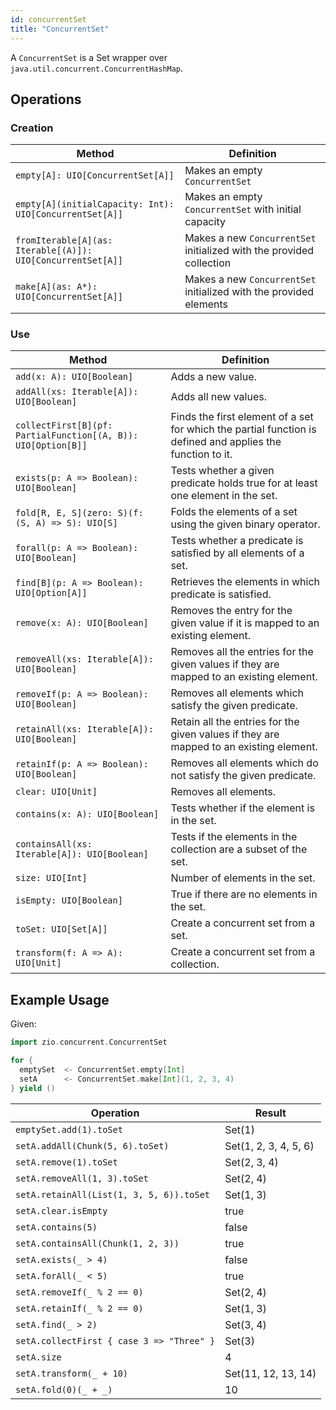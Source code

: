 ```yaml
---
id: concurrentSet
title: "ConcurrentSet"
---
```


A `ConcurrentSet` is a Set wrapper over `java.util.concurrent.ConcurrentHashMap`.

## Operations

### Creation

| Method                                                      | Definition                                                           |
|-------------------------------------------------------------|----------------------------------------------------------------------|
| `empty[A]: UIO[ConcurrentSet[A]]`                           | Makes an empty `ConcurrentSet`                                       |
| `empty[A](initialCapacity: Int): UIO[ConcurrentSet[A]]`     | Makes an empty `ConcurrentSet` with ìnitial capacity                 |
| `fromIterable[A](as: Iterable[(A)]): UIO[ConcurrentSet[A]]` | Makes a new `ConcurrentSet` initialized with the provided collection |
| `make[A](as: A*): UIO[ConcurrentSet[A]]`                    | Makes a new `ConcurrentSet` initialized with the provided elements   |

### Use

| Method                                                        | Definition                                                                                                 |
|---------------------------------------------------------------|------------------------------------------------------------------------------------------------------------|
| `add(x: A): UIO[Boolean]`                                     | Adds a new value.                                                                                          |
| `addAll(xs: Iterable[A]): UIO[Boolean]`                       | Adds all new values.                                                                                       |
| `collectFirst[B](pf: PartialFunction[(A, B)): UIO[Option[B]]` | Finds the first element of a set for which the partial function is defined and applies the function to it. |
| `exists(p: A => Boolean): UIO[Boolean]`                       | Tests whether a given predicate holds true for at least one element in the set.                            |
| `fold[R, E, S](zero: S)(f: (S, A) => S): UIO[S]`              | Folds the elements of a set using the given binary operator.                                               |
| `forall(p: A => Boolean): UIO[Boolean]`                       | Tests whether a predicate is satisfied by all elements of a set.                                           |
| `find[B](p: A => Boolean): UIO[Option[A]]`                    | Retrieves the elements in which predicate is satisfied.                                                    |
| `remove(x: A): UIO[Boolean]`                                  | Removes the entry for the given value if it is mapped to an existing element.                              |
| `removeAll(xs: Iterable[A]): UIO[Boolean]`                    | Removes all the entries for the given values if they are mapped to an existing element.                    |
| `removeIf(p: A => Boolean): UIO[Boolean]`                     | Removes all elements which satisfy the given predicate.                                                    |
| `retainAll(xs: Iterable[A]): UIO[Boolean]`                    | Retain all the entries for the given values if they are mapped to an existing element.                     |
| `retainIf(p: A => Boolean): UIO[Boolean]`                     | Removes all elements which do not satisfy the given predicate.                                             |
| `clear: UIO[Unit]`                                            | Removes all elements.                                                                                      |
| `contains(x: A): UIO[Boolean]`                                | Tests whether if the element is in the set.                                                                |
| `containsAll(xs: Iterable[A]): UIO[Boolean]`                  | Tests if the elements in the collection are a subset of the set.                                           |
| `size: UIO[Int]`                                              | Number of elements in the set.                                                                             |
| `isEmpty: UIO[Boolean]`                                       | True if there are no elements in the set.                                                                  |
| `toSet: UIO[Set[A]]`                                          | Create a concurrent set from a set.                                                                        |
| `transform(f: A => A): UIO[Unit]`                             | Create a concurrent set from a collection.                                                                 |

## Example Usage

Given:

```scala mdoc:silent
import zio.concurrent.ConcurrentSet

for {
  emptySet  <- ConcurrentSet.empty[Int] 
  setA      <- ConcurrentSet.make[Int](1, 2, 3, 4)
} yield ()
```

| Operation                                 | Result                |
|-------------------------------------------|-----------------------|
| `emptySet.add(1).toSet`                   | Set(1)                |
| `setA.addAll(Chunk(5, 6).toSet)`          | Set(1, 2, 3, 4, 5, 6) |
| `setA.remove(1).toSet`                    | Set(2, 3, 4)          |
| `setA.removeAll(1, 3).toSet`              | Set(2, 4)             |
| `setA.retainAll(List(1, 3, 5, 6)).toSet`  | Set(1, 3)             |
| `setA.clear.isEmpty`                      | true                  |
| `setA.contains(5)`                        | false                 |
| `setA.containsAll(Chunk(1, 2, 3))`        | true                  |
| `setA.exists(_ > 4)`                      | false                 |
| `setA.forAll(_ < 5)`                      | true                  |
| `setA.removeIf(_ % 2 == 0)`               | Set(2, 4)             |
| `setA.retainIf(_ % 2 == 0)`               | Set(1, 3)             |
| `setA.find(_ > 2)`                        | Set(3, 4)             |
| `setA.collectFirst { case 3 => "Three" }` | Set(3)                |
| `setA.size`                               | 4                     |
| `setA.transform(_ + 10)`                  | Set(11, 12, 13, 14)   |
| `setA.fold(0)(_ + _)`                     | 10                    |
